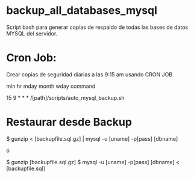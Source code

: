 # backup_all_databases_mysql
Script bash para generar copias de respaldo de todas las bases de datos MYSQL del servidor.

# Cron Job:
Crear copias de seguridad diarias a las 9:15 am usando CRON JOB

 min  hr mday month wday command
 
 15   9  *    *     *    /[path]/scripts/auto_mysql_backup.sh
 
# Restaurar desde Backup

$ gunzip < [backupfile.sql.gz] | mysql -u [uname] -p[pass] [dbname]

ó

$ gunzip [backupfile.sql.gz]
$ mysql -u [uname] -p[pass] [dbname] < [backupfile.sql]
